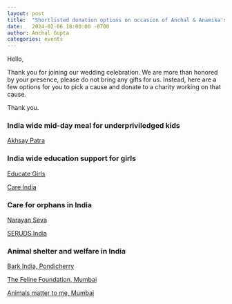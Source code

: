 ```yaml
---
layout: post
title:  "Shortlisted donation options on occasion of Anchal & Anamika's wedding"
date:   2024-02-06 18:00:00 -0700
author: Anchal Gupta
categories: events
---
```

Hello,

Thank you for joining our wedding celebration. We are more than honored by your
presence, please do not bring any gifts for us. Instead, here are a few options for
you to pick a cause and donate to a charity working on that cause.

Thank you.

### India wide mid-day meal for underpriviledged kids

[Akhsay Patra](https://www.akshayapatra.org/donate-to-midday-meal-programme)

### India wide education support for girls

[Educate Girls](https://www.educategirls.ngo/donate/)

[Care India](https://www.careindia.org/campaign-template/help-sending-girls-back-to-school/)

### Care for orphans in India

[Narayan Seva](https://www.narayanseva.org/causes/enrich/enrich-orphanage/)

[SERUDS India](https://serudsindia.org/donate-to-orphans-in-india/)

### Animal shelter and welfare in India

[Bark India, Pondicherry](https://barkindia.org/donate/)

[The Feline Foundation, Mumbai](https://www.thefelinefoundation.com/donate/)

[Animals matter to me, Mumbai](https://www.amtmindia.org/donate/)
